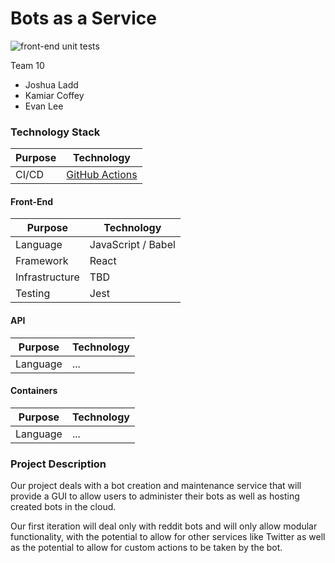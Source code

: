 # Bots as a Service

![front-end unit tests](https://github.com/joshladd/bots-as-a-service/workflows/front-end%20unit%20tests/badge.svg?branch=master&event=push)

Team 10

- Joshua Ladd
- Kamiar Coffey
- Evan Lee

### Technology Stack

|Purpose|Technology|
|---|---|
|CI/CD|[GitHub Actions](https://github.com/joshladd/bots-as-a-service/actions/new)|

#### Front-End

|Purpose|Technology|
|---|---|
|Language|JavaScript / Babel|
|Framework|React|
|Infrastructure|TBD|
|Testing|Jest|

#### API

|Purpose|Technology|
|---|---|
|Language|...|

#### Containers

|Purpose|Technology|
|---|---|
|Language|...|

### Project Description

Our project deals with a bot creation and maintenance service that will provide a GUI to allow users to administer their bots as well as hosting created bots in the cloud.

Our first iteration will deal only with reddit bots and will only allow modular functionality, with the potential to allow for other services like Twitter as well as the potential to allow for custom actions to be taken by the bot.
